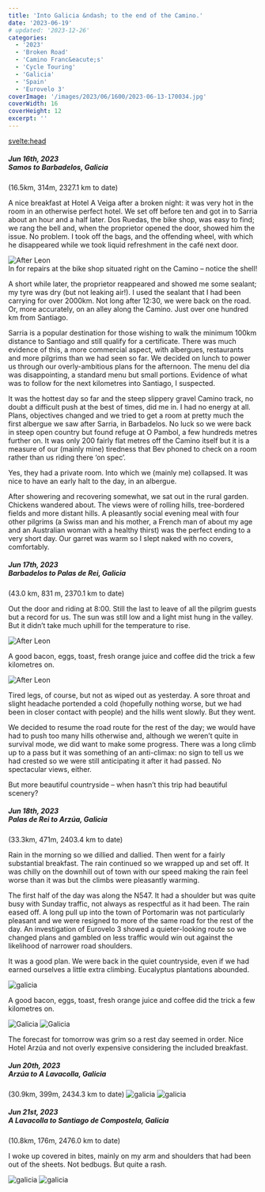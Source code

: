 ```yaml
---
title: 'Into Galicia &ndash; to the end of the Camino.'
date: '2023-06-19'
# updated: '2023-12-26'
categories:
  - '2023'
  - 'Broken Road'
  - 'Camino Franc&eacute;s'
  - 'Cycle Touring'
  - 'Galicia'
  - 'Spain'
  - 'Eurovelo 3'
coverImage: '/images/2023/06/1600/2023-06-13-170034.jpg'
coverWidth: 16
coverHeight: 12
excerpt: ''
---
```


<svelte:head>

<title>
Galicia
</title>
</svelte:head>

<script>
	import Callout from '$lib/components/Callout.svelte'
</script>

<section class="card">
  <h5>
    Jun 16th, 2023
    <br /> Samos to Barbadelos, Galicia
   </h5>(16.5km, 314m, 2327.1 km to date)   
  
  <p>A nice breakfast at Hotel A Veiga after a broken night: it was very hot in the room in an otherwise perfect hotel. We set off before ten and got in to Sarria about an hour and a half later. Dos Ruedas, the bike shop, was easy to find; we rang the bell and, when the proprietor opened the door, showed him the issue. No problem. I took off the bags, and the offending wheel, with which he disappeared while we took liquid refreshment in the café next door.</p>
  <img alt="After Leon" src="/images/2023/06/1600/2023-06-16-111218.jpg" /> 
  <div class="caption">In for repairs at the bike shop situated right on the Camino &ndash; notice the shell!</div>
  <p>A short while later, the proprietor reappeared and showed me some sealant; my tyre was dry (but not leaking air!). I used the sealant that I had been carrying for over 2000km. Not long after 12:30, we were back on the road. Or, more accurately, on an alley along the Camino. Just over one hundred km from Santiago.</p>
  <p>Sarria is a popular destination for those wishing to walk the minimum 100km distance to Santiago and still qualify for a certificate. There was much evidence of this, a more commercial aspect, with albergues, restaurants and more pilgrims than we had seen so far. We decided on lunch to power us through our overly-ambitious plans for the afternoon. The menu del dia was disappointing, a standard menu but small portions. Evidence of what was to follow for the next kilometres into Santiago, I suspected.</p>
  <p>It was the hottest day so far and the steep slippery gravel Camino track, no doubt a difficult push at the best of times, did me in. I had no energy at all. Plans, objectives changed and we tried to get a room at pretty much the first albergue we saw after Sarria, in Barbadelos. No luck so we were back in steep open country but found refuge at O Pambol, a few hundreds metres further on. It was only 200 fairly flat metres off the Camino itself but it is a measure of our (mainly mine) tiredness that Bev phoned to check on a room rather than us riding there ‘on spec’.</p>
  <p>Yes, they had a private room. Into which we (mainly me) collapsed. It was nice to have an early halt to the day, in an albergue.</p>
  <p>After showering and recovering somewhat, we sat out in the rural garden. Chickens wandered about. The views were of rolling hills, tree-bordered fields and more distant hills. A pleasantly social evening meal with four other pilgrims (a Swiss man and his mother, a French man of about my age and an Australian woman with a healthy thirst) was the perfect ending to a very short day. Our garret was warm so I slept naked with no covers, comfortably.</p>
  
</section>

<section class="card">
  <h5>
    Jun 17th, 2023
    <br /> Barbadelos to Palas de Rei, Galicia
   </h5>(43.0 km, 831 m, 2370.1 km to date)   
  <p>Out the door and riding at 8:00. Still the last to leave of all the pilgrim guests but a record for us. The sun was still low and a light mist hung in the valley. But it didn’t take much uphill for the temperature to rise.</p>
  <img alt="After Leon" src="/images/2023/06/1600/2023-06-17-080324.jpg" /> 
  <p>A good bacon, eggs, toast, fresh orange juice and coffee did the trick a few kilometres on.</p>
  <img alt="After Leon" src="/images/2023/06/1600/2023-06-17-105531.jpg" /> 
  <p>Tired legs, of course, but not as wiped out as yesterday. A sore throat and slight headache portended a cold (hopefully nothing worse, but we had been in closer contact with people) and the hills went slowly. But they went. </p>
  <p>We decided to resume the road route for the rest of the day; we would have had to push too many hills otherwise and, although we weren’t quite in survival mode, we did want to make some progress. There was a long climb up to a pass but it was something of an anti-climax: no sign to tell us we had crested so we were still anticipating it after it had passed. No spectacular views, either. </p>
  <p>But more beautiful countryside – when hasn’t this trip had beautiful scenery?</p>
</section>

<section class="card">
  <h5>
    Jun 18th, 2023
    <br /> Palas de Rei to Arzúa, Galicia
  </h5>
  (33.3km, 471m, 2403.4 km to date)   
  <p>Rain in the morning so we dillied and dallied. Then went for a fairly substantial breakfast. The rain continued so we wrapped up and set off. It was chilly on the downhill out of town with our speed making the rain feel worse than it was but the climbs were pleasantly warming.</p>
  <p>The first half of the day was along the N547. It had a shoulder but was quite busy with Sunday traffic, not always as respectful as it had been. The rain eased off. A long pull up into the town of Portomarin was not particularly pleasant and we were resigned to more of the same road for the rest of the day. An investigation of Eurovelo 3 showed a quieter-looking route so we changed plans and gambled on less traffic would win out against the likelihood of narrower road shoulders.</p>
  <p>It was a good plan. We were back in the quiet countryside, even if we had earned ourselves a little extra climbing. Eucalyptus plantations abounded.</p>
  <img alt="galicia" src="/images/2023/06/1600/2023-06-18-133811.jpg" /> 
  <p>A good bacon, eggs, toast, fresh orange juice and coffee did the trick a few kilometres on.</p>
  <img alt="Galicia" src="/images/2023/06/1600/2023-06-18-133911.jpg" /> 
  <img alt="Galicia" src="/images/2023/06/1600/2023-06-18-134602.jpg" /> 
  <p>The forecast for tomorrow was grim so a rest day seemed in order. Nice Hotel Arzúa and not overly expensive considering the included breakfast.</p> 
 </section>

<section class="card">
  <h5>
    Jun 20th, 2023
    <br /> Arzúa to A Lavacolla, Galicia
  </h5>
  (30.9km, 399m, 2434.3 km to date) 
  <img alt="galicia" src="/images/2023/06/1600/2023-06-20-152221.jpg" />   
  <img alt="galicia" src="/images/2023/06/1600/2023-06-20-153257.jpg" />   
 </section>

 <section class="card">
  <h5>
    Jun 21st, 2023
    <br /> A Lavacolla to Santiago de Compostela, Galicia
  </h5>
  (10.8km, 176m, 2476.0 km to date) 
  <p>I woke up covered in bites, mainly on my arm and shoulders that had been out of the sheets. Not bedbugs. But quite a rash.</p>
  <img alt="galicia" src="/images/2023/06/1600/2023-06-21-124410.jpg" />   
  <img alt="galicia" src="/images/2023/06/1600/2023-06-21-140214.jpg" />   
 </section>
